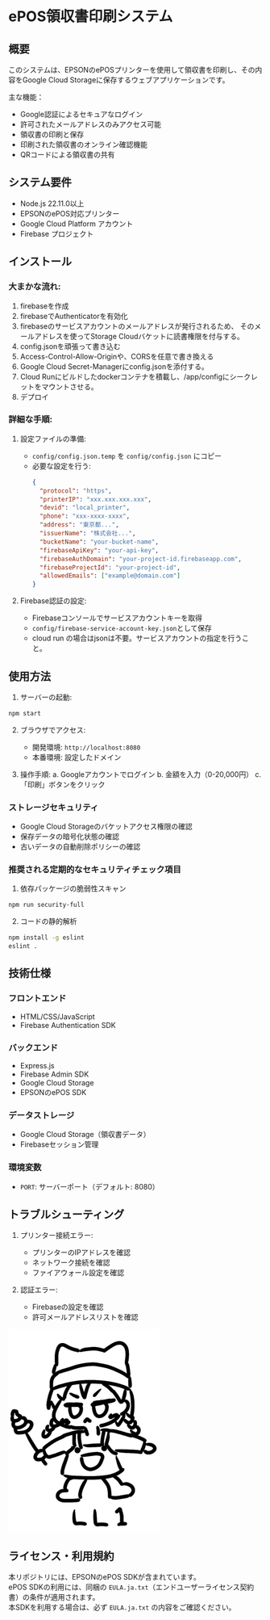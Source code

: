 # ePOS領収書印刷システム
## 概要

このシステムは、EPSONのePOSプリンターを使用して領収書を印刷し、その内容をGoogle Cloud Storageに保存するウェブアプリケーションです。

主な機能：
- Google認証によるセキュアなログイン
- 許可されたメールアドレスのみアクセス可能
- 領収書の印刷と保存
- 印刷された領収書のオンライン確認機能
- QRコードによる領収書の共有

## システム要件

- Node.js 22.11.0以上
- EPSONのePOS対応プリンター
- Google Cloud Platform アカウント
- Firebase プロジェクト

## インストール

### 大まかな流れ:

1. firebaseを作成
1. firebaseでAuthenticatorを有効化
1. firebaseのサービスアカウントのメールアドレスが発行されるため、
    そのメールアドレスを使ってStorage Cloudバケットに読書権限を付与する。
1. config.jsonを頑張って書き込む
1. Access-Control-Allow-Originや、CORSを任意で書き換える
1. Google Cloud Secret-Managerにconfig.jsonを添付する。
1. Cloud Runにビルドしたdockerコンテナを積載し、/app/configにシークレットをマウントさせる。
1. デプロイ

### 詳細な手順:

1. 設定ファイルの準備:
   - `config/config.json.temp` を `config/config.json` にコピー
   - 必要な設定を行う:
     ```json
     {
       "protocol": "https",
       "printerIP": "xxx.xxx.xxx.xxx",
       "devid": "local_printer",
       "phone": "xxx-xxxx-xxxx",
       "address": "東京都...",
       "issuerName": "株式会社...",
       "bucketName": "your-bucket-name",
       "firebaseApiKey": "your-api-key",
       "firebaseAuthDomain": "your-project-id.firebaseapp.com",
       "firebaseProjectId": "your-project-id",
       "allowedEmails": ["example@domain.com"]
     }
     ```

1. Firebase認証の設定:
   - Firebaseコンソールでサービスアカウントキーを取得
   - `config/firebase-service-account-key.json`として保存
   - cloud run の場合はjsonは不要。サービスアカウントの指定を行うこと。

## 使用方法

1. サーバーの起動:

```bash
npm start
```

2. ブラウザでアクセス:
   - 開発環境: `http://localhost:8080`
   - 本番環境: 設定したドメイン

3. 操作手順:
   a. Googleアカウントでログイン
   b. 金額を入力（0-20,000円）
   c. 「印刷」ボタンをクリック


### ストレージセキュリティ
- Google Cloud Storageのバケットアクセス権限の確認
- 保存データの暗号化状態の確認
- 古いデータの自動削除ポリシーの確認

### 推奨される定期的なセキュリティチェック項目
1. 依存パッケージの脆弱性スキャン
```bash
npm run security-full
```

2. コードの静的解析
```bash
npm install -g eslint
eslint .
```

## 技術仕様

### フロントエンド
- HTML/CSS/JavaScript
- Firebase Authentication SDK

### バックエンド
- Express.js
- Firebase Admin SDK
- Google Cloud Storage
- EPSONのePOS SDK

### データストレージ
- Google Cloud Storage（領収書データ）
- Firebaseセッション管理

### 環境変数
- `PORT`: サーバーポート（デフォルト: 8080）

## トラブルシューティング

1. プリンター接続エラー:
   - プリンターのIPアドレスを確認
   - ネットワーク接続を確認
   - ファイアウォール設定を確認

2. 認証エラー:
   - Firebaseの設定を確認
   - 許可メールアドレスリストを確認

![](https://raw.githubusercontent.com/flll/receipt-system/refs/heads/main/editor/b.png)

## ライセンス・利用規約

本リポジトリには、EPSONのePOS SDKが含まれています。  
ePOS SDKの利用には、同梱の `EULA.ja.txt`（エンドユーザーライセンス契約書）の条件が適用されます。  
本SDKを利用する場合は、必ず `EULA.ja.txt` の内容をご確認ください。
